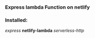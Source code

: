 ### Express lambda Function on netlify


### Installed:
  *express*
  **netlify-lambda**
  *serverless-http*